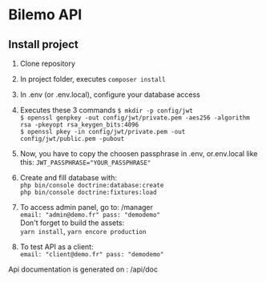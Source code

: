# Bilemo API
## Install project

1) Clone repository
2) In project folder, executes ``composer install``
3) In .env (or .env.local), configure your database access
4) Executes these 3 commands 
``$ mkdir -p config/jwt``  
``$ openssl genpkey -out config/jwt/private.pem -aes256 -algorithm rsa -pkeyopt rsa_keygen_bits:4096``  
``$ openssl pkey -in config/jwt/private.pem -out config/jwt/public.pem -pubout``   

5) Now, you have to copy the choosen passphrase in .env, or.env.local like this: ``JWT_PASSPHRASE="YOUR_PASSPHRASE"``
6) Create and fill database with:  
``php bin/console doctrine:database:create``  
``php bin/console doctrine:fixtures:load``

7) To access admin panel, go to: /manager  
``email: "admin@demo.fr"
pass: "demodemo"``  
Don't forget to build the assets:   
``yarn install``, ``yarn encore production``

8) To test API as a client:  
``email: "client@demo.fr"
pass: "demodemo"``

Api documentation is generated on : /api/doc
